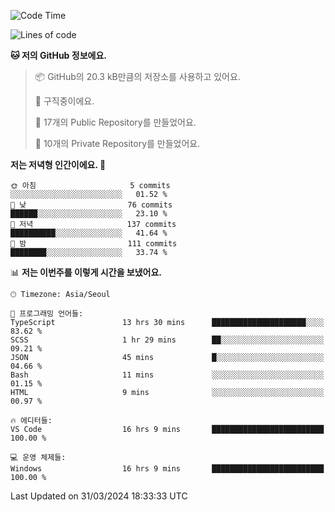   <!--START_SECTION:waka-->
![Code Time](http://img.shields.io/badge/Code%20Time-478%20hrs%2017%20mins-blue)

![Lines of code](https://img.shields.io/badge/%EC%A0%80%EB%8A%94%20%EC%97%AC%ED%83%9C%EA%B9%8C%EC%A7%80%20-212.3%20thousand%20%EC%A4%84%EC%9D%98%20%EC%BD%94%EB%93%9C%EB%A5%BC%20%EC%9E%91%EC%84%B1%ED%96%88%EC%96%B4%EC%9A%94.-blue)

**🐱 저의 GitHub 정보에요.** 

> 📦 GitHub의 20.3 kB만큼의 저장소를 사용하고 있어요. 
 > 
> 💼 구직중이에요.
 > 
> 📜 17개의 Public Repository를 만들었어요. 
 > 
> 🔑 10개의 Private Repository를 만들었어요. 
 > 
**저는 저녁형 인간이에요. 🦉** 

```text
🌞 아침                     5 commits           ░░░░░░░░░░░░░░░░░░░░░░░░░   01.52 % 
🌆 낮　                     76 commits          ██████░░░░░░░░░░░░░░░░░░░   23.10 % 
🌃 저녁                     137 commits         ██████████░░░░░░░░░░░░░░░   41.64 % 
🌙 밤　                     111 commits         ████████░░░░░░░░░░░░░░░░░   33.74 % 
```


📊 **저는 이번주를 이렇게 시간을 보냈어요.** 

```text
🕑︎ Timezone: Asia/Seoul

💬 프로그래밍 언어들: 
TypeScript               13 hrs 30 mins      █████████████████████░░░░   83.62 % 
SCSS                     1 hr 29 mins        ██░░░░░░░░░░░░░░░░░░░░░░░   09.21 % 
JSON                     45 mins             █░░░░░░░░░░░░░░░░░░░░░░░░   04.66 % 
Bash                     11 mins             ░░░░░░░░░░░░░░░░░░░░░░░░░   01.15 % 
HTML                     9 mins              ░░░░░░░░░░░░░░░░░░░░░░░░░   00.97 % 

🔥 에디터들: 
VS Code                  16 hrs 9 mins       █████████████████████████   100.00 % 

💻 운영 체제들: 
Windows                  16 hrs 9 mins       █████████████████████████   100.00 % 
```


 Last Updated on 31/03/2024 18:33:33 UTC
<!--END_SECTION:waka-->
